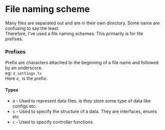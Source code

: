# File naming scheme

Many files are separated out and are in their own directory. Some name are confusing to say the least. <br>
Therefore, I've used a file naming schemes. This primarily is for file prefixes.


### Prefixes
Prefix are characters attached to the beginning of a file name and followed by an underscore.<br>
eg: `d_settings.ts`<br>
Here `d_` is the prefix.<br>
#### Types
- `d` - Used to represent data files. ie they store some type of data like configs etc.
- `s` - Used to specify the structure of a data. They are interfaces, enums etc
- `c` - Used to specify controller functions